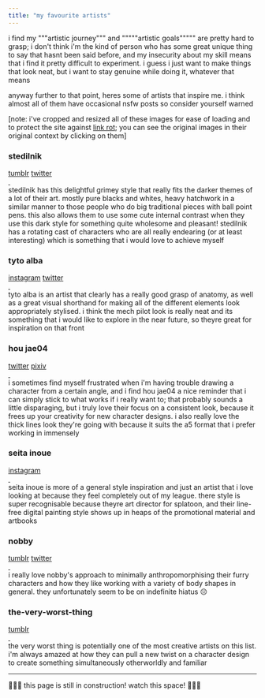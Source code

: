 ```yaml
---
title: "my favourite artists"
---
```


i find my """artistic journey""" and """""artistic goals""""" are pretty hard to grasp; i don't think i'm the kind of person who has some great unique thing to say that hasnt been said before, and my insecurity about my skill means that i find it pretty difficult to experiment. i guess i just want to make things that look neat, but i want to stay genuine while doing it, whatever that means

anyway further to that point, heres some of artists that inspire me. i think almost all of them have occasional nsfw posts so consider yourself warned

[note: i've cropped and resized all of these images for ease of loading and to protect the site against <a href="https://en.wikipedia.org/wiki/Link_rot">link rot</a>; you can see the original images in their original context by clicking on them]

<h3>stedilnik</h3>
<a href="https://stedilnik.tumblr.com/">tumblr</a>
<a href="https://twitter.com/stedilnik">twitter</a>
<div class="two-columns">
    <a href="https://stedilnik.tumblr.com/post/669788117772959744">
        <img src="/_assets/img/artists/stedilnik_1.webp" alt=""/>
    </a>
    <a href="https://stedilnik.tumblr.com/post/637160880370483200">
        <img src="/_assets/img/artists/stedilnik_2.webp" alt=""/>
    </a>
</div>
stedilnik has this delightful grimey style that really fits the darker themes of a lot of their art. mostly pure blacks and whites, heavy hatchwork in a similar manner to those people who do big traditional pieces with ball point pens. this also allows them to use some cute internal contrast when they use this dark style for something quite wholesome and pleasant! stedilnik has a rotating cast of characters who are all really endearing (or at least interesting) which is something that i would love to achieve myself
<h3>tyto alba</h3>
<a href="https://www.instagram.com/tytoalbadraws/">instagram</a>
<a href="https://twitter.com/_Tyto_Alba">twitter</a>
<div class="two-columns">
    <a href="https://twitter.com/_Tyto_Alba/status/1631491541150867456/photo/1">
        <img src="/_assets/img/artists/tyto_alba_1.webp" alt=""/>
    </a>
    <a href="https://twitter.com/_Tyto_Alba/status/1602820860665950208">
        <img src="/_assets/img/artists/tyto_alba_2.webp" alt=""/>
    </a>
</div>
tyto alba is an artist that clearly has a really good grasp of anatomy, as well as a great visual shorthand for making all of the different elements look appropriately stylised. i think the mech pilot look is really neat and its something that i would like to explore in the near future, so theyre great for inspiration on that front
<h3>hou jae04 </h3>
<a href="https://twitter.com/hou_jae04/media">twitter</a>
<a href="https://www.pixiv.net/en/users/60149697">pixiv</a>
<div class="two-columns">
    <a href="https://www.pixiv.net/en/artworks/104022210">
        <img src="/_assets/img/artists/hou_jae_1.webp" alt=""/>
    </a>
    <a href="https://twitter.com/hou_jae04/status/1635531203292921856">
        <img src="/_assets/img/artists/hou_jae_2.webp" alt=""/>
    </a>
</div>
i sometimes find myself frustrated when i'm having trouble drawing a character from a certain angle, and i find hou jae04 a nice reminder that i can simply stick to what works if i really want to; that probably sounds a little disparaging, but i truly love their focus on a consistent look, because it frees up your creativity for new character designs. i also really love the thick lines look they're going with because it suits the a5 format that i prefer working in immensely
<h3>seita inoue</h3>
<a href="https://www.instagram.com/tori__kun/">instagram</a>
<div class="two-columns">
    <a href="https://www.instagram.com/p/CqzFUDiP3t-/">
        <img src="/_assets/img/artists/seita_inoue_1.webp" alt=""/>
    </a>
    <a href="https://www.instagram.com/p/CgJrck4vqv9/">
        <img src="/_assets/img/artists/seita_inoue_2.webp" alt=""/>
    </a>
</div>
seita inoue is more of a general style inspiration and just an artist that i love looking at because they feel completely out of my league. there style is super recognisable because theyre art director for splatoon, and their line-free digital painting style shows up in heaps of the promotional material and artbooks
<h3>nobby</h3>
<a href="https://nobby-art.tumblr.com/">tumblr</a>
<a href="https://twitter.com/nobbys_art">twitter</a>
<div class="two-columns">
    <a href="https://twitter.com/nobbys_art/status/1417385785817374722?cxt=HHwWhICplZq3yKsnAAAA">
        <img src="/_assets/img/artists/nobby_1.webp" alt=""/>
    </a>
    <a href="https://nobby-art.tumblr.com/post/178722557560/chefpyro-inkie-heart">
        <img src="/_assets/img/artists/nobby_2.webp" alt=""/>
    </a>
</div>
i really love nobby's approach to minimally anthropomorphising their furry characters and how they like working with a variety of body shapes in general. they unfortunately seem to be on indefinite hiatus 😔
<h3>the-very-worst-thing</h3>
<a href="https://theveryworstthing.tumblr.com/">tumblr</a>
<div class="two-columns">
    <a href="https://theveryworstthing.tumblr.com/post/708719269843779584/some-sort-of-fae-friend-enjoying-a-festival-snack">
        <img src="/_assets/img/artists/the_very_worst_thing_1.webp" alt=""/>
    </a>
    <a href="https://theveryworstthing.tumblr.com/post/666766592009551872/oh-hello-detective-you-caught-me-just-as-i-was">
        <img src="/_assets/img/artists/the_very_worst_thing_2.webp" alt=""/>
    </a>
</div>
the very worst thing is potentially one of the most creative artists on this list. i'm always amazed at how they can pull a new twist on a character design to create something simultaneously otherworldly and familiar
<!-- add julette cousins -->
<!-- add ryuko kui -->
<hr>

🚧👷‍♂️ this page is still in construction! watch this space! 👷‍♀️🚧

<!-- glacierclear -->
<!-- https://twitter.com/Nikingply // nikingply -->
<!-- https://feyhearts.tumblr.com -->
<!-- https://www.instagram.com/onebadnoodle_/ -->
<!-- https://www.instagram.com/karu__art/ -->

<!-- cheekypastama -->
<!-- jamdrawers -->
<!-- jrj -->
<!-- knebulaknight -->
<!-- pavel-hristov -->
<!-- sorimori -->